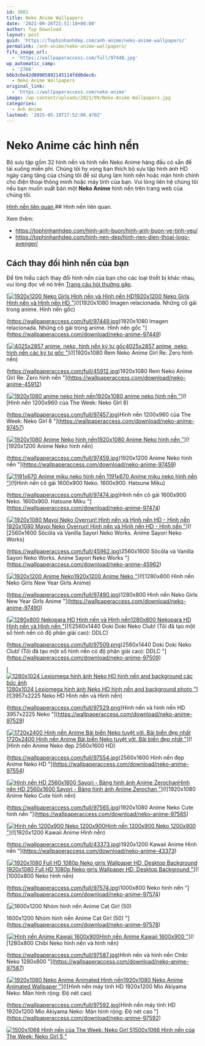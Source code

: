 ```yaml
---
id: 3801
title: Neko Anime Wallpapers
date: '2021-09-26T21:51:18+00:00'
author: Top Download
layout: post
guid: 'https://Tophinhanhdep.com/anh-anime/neko-anime-wallpapers/'
permalink: /anh-anime/neko-anime-wallpapers/
fifu_image_url:
  - 'https://wallpaperaccess.com/full/97448.jpg'
wp_automatic_camp:
  - '2766'
b6b3c6e42d89985892145114fdd6dec6:
  - Neko Anime Wallpapers
original_link:
  - 'https://wallpaperaccess.com/neko-anime'
image: /wp-content/uploads/2021/09/Neko-Anime-Wallpapers.jpg
categories:
  - Ảnh Anime
lastmod: '2025-05-19T17:52:00.470Z'
---
```

# Neko Anime các hình nền

Bộ sưu tập gồm 32 hình nền và hình nền Neko Anime hàng đầu có sẵn để tải xuống miễn phí. Chúng tôi hy vọng bạn thích bộ sưu tập hình ảnh HD ngày càng tăng của chúng tôi để sử dụng làm hình nền hoặc màn hình chính cho điện thoại thông minh hoặc máy tính của bạn. Vui lòng liên hệ chúng tôi nếu bạn muốn xuất bản một **Neko Anime** hình nền trên trang web của chúng tôi.

[Hình nền liên quan ](#related) ## Hình nền liên quan.

   
 Xem thêm:

   
- <https://tophinhanhdep.com/hinh-anh-buon/hinh-anh-buon-ve-tinh-yeu/>
- <https://tophinhanhdep.com/hinh-nen-dep/hinh-nen-dien-thoai-logo-avenger/>

## Cách thay đổi hình nền của bạn

Để tìm hiểu cách thay đổi hình nền của bạn cho các loại thiết bị khác nhau, vui lòng đọc về nó trên [Trang câu hỏi thường gặp](https://tophinhanhdep.com/faq/).

  
[[![1920x1200 Neko Girls Hình nền và Hình nền HD](https://wallpaperaccess.com/full/97448.jpg)1920x1200 Neko Girls Hình nền và Hình nền HD "](https://wallpaperaccess.com/download/neko-anime-97448)](![1920x1080 Imagen relacionada.  Những cô gái trong anime.  Hình nền gốc)

(https://wallpaperaccess.com/full/97449.jpg)1920x1080 Imagen relacionada. Những cô gái trong anime. Hình nền gốc "](https://wallpaperaccess.com/download/neko-anime-97449)

[[![4025x2857 anime, neko, hình nền ký tự gốc](https://wallpaperaccess.com/full/97452.jpg)4025x2857 anime, neko, hình nền các ký tự gốc "](https://wallpaperaccess.com/download/neko-anime-97452)](![1920x1080 Rem Neko Anime Girl Re: Zero hình nền)

(https://wallpaperaccess.com/full/45912.jpg)1920x1080 Rem Neko Anime Girl Re: Zero hình nền "](https://wallpaperaccess.com/download/neko-anime-45912)

[[![1920x1080 anime neko hình nền](https://wallpaperaccess.com/full/97455.jpg)1920x1080 anime neko hình nền "](https://wallpaperaccess.com/download/neko-anime-97455)](![Hình nền 1200x960 của The Week: Neko Girl 8)

(https://wallpaperaccess.com/full/97457.jpg)Hình nền 1200x960 của The Week: Neko Girl 8 "](https://wallpaperaccess.com/download/neko-anime-97457)

[[![1920x1080 Anime Neko hình nền](https://wallpaperaccess.com/full/97458.jpg)1920x1080 Anime Neko hình nền "](https://wallpaperaccess.com/download/neko-anime-97458)](![1920x1200 Anime Neko hình nền)

(https://wallpaperaccess.com/full/97459.jpg)1920x1200 Anime Neko hình nền "](https://wallpaperaccess.com/download/neko-anime-97459)

[[![1191x670 Anime miku neko hình nền](https://wallpaperaccess.com/full/97466.jpg) 1191x670 Anime miku neko hình nền "](https://wallpaperaccess.com/download/neko-anime-97466)](![Hình nền cô gái 1600x900 Neko.  1600x900.  Hatsune Miku)

(https://wallpaperaccess.com/full/97474.jpg)Hình nền cô gái 1600x900 Neko. 1600x900. Hatsune Miku "](https://wallpaperaccess.com/download/neko-anime-97474)

[[![1920x1080 Mayoi Neko Overrun!  Hình nền và Hình nền HD - Hình nền](https://wallpaperaccess.com/full/97475.jpg)1920x1080 Mayoi Neko Overrun! Hình nền và Hình nền HD - Hình nền "](https://wallpaperaccess.com/download/neko-anime-97475)](![2560x1600 Sôcôla và Vanilla Sayori Neko Works.  Anime Sayori Neko Works)

(https://wallpaperaccess.com/full/45962.jpg)2560x1600 Sôcôla và Vanilla Sayori Neko Works. Anime Sayori Neko Works "](https://wallpaperaccess.com/download/neko-anime-45962)

[[![1920x1200 Anime Neko](https://wallpaperaccess.com/full/97478.jpg)1920x1200 Anime Neko "](https://wallpaperaccess.com/download/neko-anime-97478)](![1280x800 Hình nền Neko Girls New Year Girls Anime)

(https://wallpaperaccess.com/full/97490.jpg)1280x800 Hình nền Neko Girls New Year Girls Anime "](https://wallpaperaccess.com/download/neko-anime-97490)

[[![1280x800 Nekopara HD Hình nền và Hình nền](https://wallpaperaccess.com/full/97495.jpg)1280x800 Nekopara HD Hình nền và Hình nền "](https://wallpaperaccess.com/download/neko-anime-97495)](![2560x1440 Doki Doki Neko Club!  (Tôi đã tạo một số hình nền có độ phân giải cao): DDLC)

(https://wallpaperaccess.com/full/97509.png)2560x1440 Doki Doki Neko Club! (Tôi đã tạo một số hình nền có độ phân giải cao): DDLC "](https://wallpaperaccess.com/download/neko-anime-97509)

[[![1280x1024 Lexiomega hình ảnh Neko HD hình nền and background các bức ảnh](https://wallpaperaccess.com/full/97528.jpg)1280x1024 Lexiomega hình ảnh Neko HD hình nền and background photo "](https://wallpaperaccess.com/download/neko-anime-97528)](![3957x2225 Neko HD Hình nền và Hình nền)

(https://wallpaperaccess.com/full/97529.png)Hình nền và hình nền HD 3957x2225 Neko "](https://wallpaperaccess.com/download/neko-anime-97529)

[[![1720x2400 Hình nền Anime Bãi biển Neko tuyệt vời.  Bãi biển đẹp nhất](https://wallpaperaccess.com/full/97547.jpg)1720x2400 Hình nền Anime Bãi biển Neko tuyệt vời. Bãi biển đẹp nhất "](https://wallpaperaccess.com/download/neko-anime-97547)](![Hình nền Anime Neko đẹp 2560x1600 HD)

(https://wallpaperaccess.com/full/97554.jpg)2560x1600 Hình nền đẹp Anime Neko HD "](https://wallpaperaccess.com/download/neko-anime-97554)

[[![Hình nền HD 2560x1600 Sayori - Bảng hình ảnh Anime Zerochan](https://wallpaperaccess.com/full/97556.jpg)Hình nền HD 2560x1600 Sayori - Bảng hình ảnh Anime Zerochan "](https://wallpaperaccess.com/download/neko-anime-97556)](![1920x1080 Anime Neko Cute hình nền)

(https://wallpaperaccess.com/full/97565.jpg)1920x1080 Anime Neko Cute hình nền "](https://wallpaperaccess.com/download/neko-anime-97565)

[[![Hình nền 1200x900 Neko 1200x900](https://wallpaperaccess.com/full/97568.jpg)Hình nền 1200x900 Neko 1200x900 "](https://wallpaperaccess.com/download/neko-anime-97568)](![1920x1200 Kawaii Anime Hình nền)

(https://wallpaperaccess.com/full/43373.jpg)1920x1200 Kawaii Anime Hình nền "](https://wallpaperaccess.com/download/neko-anime-43373)

[[![1920x1080 Full HD 1080p Neko girls Wallpaper HD, Desktop Background](https://wallpaperaccess.com/full/97573.jpg)1920x1080 Full HD 1080p Neko girls Wallpaper HD, Desktop Background "](https://wallpaperaccess.com/download/neko-anime-97573)](![1000x800 Neko hình nền)

(https://wallpaperaccess.com/full/97574.jpg)1000x800 Neko hình nền "](https://wallpaperaccess.com/download/neko-anime-97574)

[![1600x1200 Nhóm hình nền Anime Cat Girl (50)](https://wallpaperaccess.com/full/97578.jpg)

1600x1200 Nhóm hình nền Anime Cat Girl (50) "](https://wallpaperaccess.com/download/neko-anime-97578)

[[![Hình nền Anime Kawaii 1600x900](https://wallpaperaccess.com/full/43385.jpg)Hình nền Anime Kawaii 1600x900 "](https://wallpaperaccess.com/download/neko-anime-43385)](![1280x800 Chibi Neko hình nền và hình nền)

(https://wallpaperaccess.com/full/97587.jpg)Hình nền và hình nền Chibi Neko 1280x800 "](https://wallpaperaccess.com/download/neko-anime-97587)

[[![1920x1080 Neko Anime Animated Hình nền](https://wallpaperaccess.com/full/97589.jpg)1920x1080 Neko Anime Animated Wallpaper "](https://wallpaperaccess.com/download/neko-anime-97589)](![Hình nền máy tính HD 1920x1200 Mio Akiyama Neko: Màn hình rộng: Độ nét cao)

(https://wallpaperaccess.com/full/97592.jpg)Hình nền máy tính HD 1920x1200 Mio Akiyama Neko: Màn hình rộng: Độ nét cao "](https://wallpaperaccess.com/download/neko-anime-97592)

[![1500x1066 Hình nền của The Week: Neko Girl 5](https://wallpaperaccess.com/full/45936.jpg)1500x1066 Hình nền của The Week: Neko Girl 5 "](https://wallpaperaccess.com/download/neko-anime-45936)
